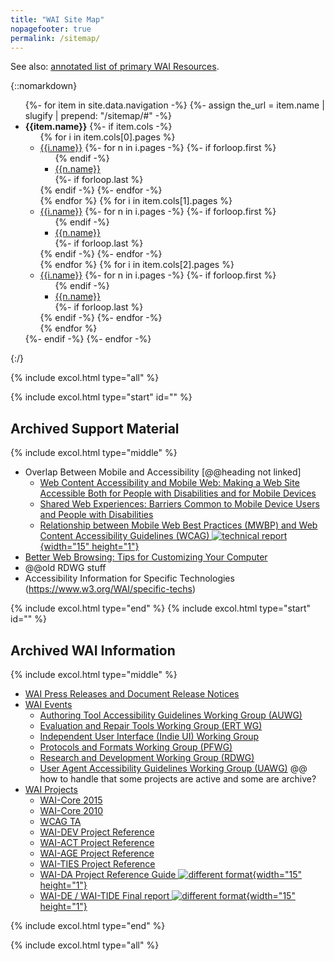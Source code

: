 ```yaml
---
title: "WAI Site Map"
nopagefooter: true
permalink: /sitemap/
---
```


See also: [annotated list of primary WAI
Resources](https://www.w3.org/WAI/Resources/Overview).

{::nomarkdown}
<ul>
{%- for item in site.data.navigation -%}
  {%- assign the_url = item.name | slugify | prepend: "/sitemap/#" -%}
  <li id="{{item.name | slugify}}">
    <strong>{{item.name}}</strong>
      {%- if item.cols -%}
        <ul>
          {% for i in item.cols[0].pages %}
            <li>
              <a href="{{ i.url | relative_url }}"><span>{{i.name}}</span></a>
              {%- for n in i.pages -%}
                {%- if forloop.first %}<ul>{% endif -%}
                  <li><a href="{{n.url | relative_url}}">{{n.name}}</a></li>
                {%- if forloop.last %}</ul>{% endif -%}
              {%- endfor -%}
            </li>
          {% endfor %}
          {% for i in item.cols[1].pages %}
            <li>
              <a href="{{ i.url | relative_url }}"><span>{{i.name}}</span></a>
              {%- for n in i.pages -%}
                {%- if forloop.first %}<ul>{% endif -%}
                  <li><a href="{{n.url | relative_url}}">{{n.name}}</a></li>
                {%- if forloop.last %}</ul>{% endif -%}
              {%- endfor -%}
            </li>
          {% endfor %}
           {% for i in item.cols[2].pages %}
            <li>
              <a href="{{ i.url | relative_url }}"><span>{{i.name}}</span></a>
              {%- for n in i.pages -%}
                {%- if forloop.first %}<ul>{% endif -%}
                  <li><a href="{{n.url | relative_url}}">{{n.name}}</a></li>
                {%- if forloop.last %}</ul>{% endif -%}
              {%- endfor -%}
            </li>
          {% endfor %}
        </ul>
      {%- endif -%}
{%- endfor -%}
</ul>
{:/}

{% include excol.html type="all" %}

{% include excol.html type="start" id="" %}

## Archived Support Material

{% include excol.html type="middle" %}

- Overlap Between Mobile and Accessibility [@@heading not linked]
    -   [Web Content Accessibility and Mobile Web: Making a Web Site Accessible Both for People with Disabilities and for Mobile Devices](https://www.w3.org/WAI/mobile/overlap)
    -   [Shared Web Experiences: Barriers Common to Mobile Device Users and People with Disabilities](https://www.w3.org/WAI/mobile/experiences)
    -   [Relationship between Mobile Web Best Practices (MWBP) and Web Content Accessibility Guidelines (WCAG) ![technical report](https://www.w3.org/Icons/tr.png){width="15" height="1"}](/TR/mwbp-wcag/)
- [Better Web Browsing: Tips for Customizing Your Computer](https://www.w3.org/WAI/users/browsing)
- @@old RDWG stuff
- Accessibility Information for Specific Technologies (https://www.w3.org/WAI/specific-techs)

{% include excol.html type="end" %}
{% include excol.html type="start" id="" %}

## Archived WAI Information

{% include excol.html type="middle" %}

- [WAI Press Releases and Document Release Notices](https://www.w3.org/WAI/about/releases)
- [WAI Events](https://www.w3.org/WAI/events)
    -   [Authoring Tool Accessibility Guidelines Working Group (AUWG)](https://www.w3.org/WAI/AU/)
    -   [Evaluation and Repair Tools Working Group (ERT WG)](https://www.w3.org/WAI/ER/)
    -   [Independent User Interface (Indie UI) Working Group](https://www.w3.org/WAI/IndieUI/)
    -   [Protocols and Formats Working Group (PFWG)](https://www.w3.org/WAI/PF/)
    -   [Research and Development Working Group (RDWG)](https://www.w3.org/WAI/RD/)
    -   [User Agent Accessibility Guidelines Working Group (UAWG)](https://www.w3.org/WAI/UA/)
@@ how to handle that some projects are active and some are archive?
- [WAI Projects](https://www.w3.org/WAI/about/projects)
    -   [WAI-Core 2015](https://www.w3.org/WAI/CORE2015/)
    -   [WAI-Core 2010](https://www.w3.org/WAI/Core/)
    -   [WCAG TA](https://www.w3.org/WAI/WCAGTA/)
    -   [WAI-DEV Project Reference](https://www.w3.org/WAI/DEV/)
    -   [WAI-ACT Project Reference](https://www.w3.org/WAI/ACT/)
    -   [WAI-AGE Project Reference](https://www.w3.org/WAI/WAI-AGE/)
    -   [WAI-TIES Project Reference](https://www.w3.org/WAI/TIES/)
    -   [WAI-DA Project Reference Guide ![different format](https://www.w3.org/Icons/tr.png){width="15" height="1"}](https://www.w3.org/WAI/WAIDA/)
    -   [WAI-DE / WAI-TIDE Final report ![different format](https://www.w3.org/Icons/tr.png){width="15" height="1"}](https://www.w3.org/WAI/TIDE/FR2.htm)

{% include excol.html type="end" %}

{% include excol.html type="all" %}